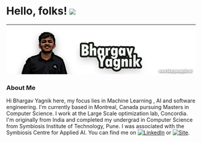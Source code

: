 # Hello, folks! <img src="https://raw.githubusercontent.com/MartinHeinz/MartinHeinz/master/wave.gif" width="30px">
---
![](img/bcy.png)


###  About Me
Hi Bhargav Yagnik here, my focus lies in Machine Learning , AI and software engineering.
I'm currently based in Montreal, Canada pursuing Masters in Computer Science. I work at the Large Scale optimization lab, Concordia.
I'm originally from India and completed my undergrad in Computer Science from Symbiosis Institute of Technology, Pune.  I was associated with the Symbiosis Centre for Applied AI. You can find me on [![LinkedIn][2.1]][2] or [![Site][1.1]][1].

[1.1]: https://i.imgur.com/7zNYMwM.png
[2.1]: https://icons.iconarchive.com/icons/danleech/simple/16/linkedin-icon.png

[1]: https://www.bhargavyagnik.ml/
[2]: https://www.linkedin.com/in/bhargav-yagnik-745518168/
